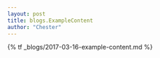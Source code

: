 ```yaml
---
layout: post
title: blogs.ExampleContent
author: "Chester"
---
```


{% tf _blogs/2017-03-16-example-content.md %}